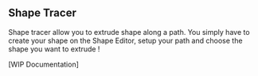 ## Shape Tracer

Shape tracer allow you to extrude shape along a path. You simply have to create your shape on the Shape Editor, setup your path and choose the shape you want to extrude !

<p>[WIP Documentation]</p>